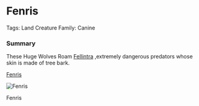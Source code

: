 # Fenris

Tags: Land
Creature Family: Canine

### Summary

These Huge Wolves Roam [Fellintra](Fellintra%208a284461caa445f9a1c30e2b1477f45e.md)  ,extremely dangerous predators whose skin is made of tree bark. 

[Fenris](https://www.notion.so/Fenris-688ebbe122264ee3ab366060f3281cb4?pvs=21) 

![Fenris](Fenris.png)

Fenris